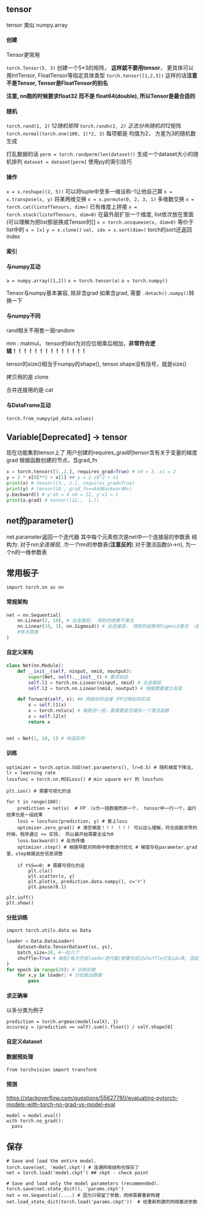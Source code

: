 ## tensor
tensor 类似 numpy.array

#### 创建
Tensor更常用

`torch.Tensor(5, 3)` 创建一个5*3的矩阵， **这样就不要用tensor**， 更具体可以用IntTensor, FloatTensor等指定具体类型
`torch.tensor([1,2,3])` 这样的话**注意不是Tensor, Tensor是FloatTensor的别名**

**注意, nn跑的时候要求float32 而不是 float64(double), 所以Tensor是最合适的**

#### 随机
`torch.rand(1, 2)` 1*2随机矩阵
`torch.randn(1, 2)` 正态分布随机的1*2矩阵
`torch.normal(torch.one(100, 1)*2, 3)` 每项都是 均值为2， 方差为3的随机数生成

打乱数据的话
`perm = torch.randperm(len(dataset))` 生成一个dataset大小的随机排列
`dataset = dataset[perm]` 使用py的索引技巧

#### 操作
`x = x.reshape((2, 5))` 可以将tuple中至多一维设称-1让他自己算
`x = x.transpose(x, y)` 将某两维交换
`x = x.permute(0, 2, 3, 1)` 多维数交换
`x = torch.cat(listofTensors, dim=)` 已有维度上拼接
`x = torch.stack(listofTensors, dim=0)` 在最外层扩张一个维度, list依次放在里面 (可以理解为把list那层换成Tensor的[]
`x = torch.unsqueeze(x, dim=0)` 等价于list中的 `x = [x]`
`y = x.clone()`
`val, idx = x.sort(dim=)` torch的sort还返回index

#### 索引


#### 与numpy互动
`a = numpy.array([1,2])`
`x = torch.tensor(a)`
`a = torch.numpy()`

Tensor与numpy基本兼容, 除非含grad
如果含grad, 需要 `.detach().numpy()`转换一下

#### 与numpy不同
rand相关不用套一层random

mm : matmul， tensor的dot为对应位相乘后相加，**非常符合逻辑！！！！！！！！！！！！！！**

tensor的size()相当于numpy的shape(), tensor.shape没有括号，就是size() 

拷贝用的是.clone

合并连接用的是 cat

#### 与DataFrame互动
`torch.from_numpy(pd_data.values)`

## Variable[Deprecated] -> tensor 
现在功能集到tensor上了
用户创建的requires_grad的tensor含有关于变量的梯度grad
根据函数创建的节点，含grad_fn

```python
x = torch.tensor([3.,2.], requires_grad=True) # x0 = 3, x1 = 2
y = 2 * x[0]**2 + x[1] ## y = 2 x0^2 + x1
print(x) # tensor([3., 2.], requires_grad=True)
print(y) # tensor(20., grad_fn=<AddBackward0>)
y.backward() # y'x0 = 4 x0 = 12, y'x1 = 1
print(x.grad) # tensor([12.,  1.])
```

## net的parameter()
net.parameter返回一个迭代器
其中每个元素依次是net中一个连接层的参数表
结构为:
对于n*m全连接层, 为一个m*n的参数表(**注意反的**)
对于激活函数(n->n), 为一个n的一维参数表 

## 常用板子
`import torch.nn as nn`

#### 常规架构
```python
net = nn.Sequential(
    nn.Linear(2, 10), # 全连接层， 得到的结果不激活
    nn.Linear(10, 1), nn.Sigmoid() # 全连接层， 得到的结果用Sigmoid激活 （激活也可以看作是一个只有横向对应连接的层
    #依次类推
)
```

#### 自定义架构
```python
class Net(nn.Module):
    def __init__(self, ninput, nmid, noutput):
        super(Net, self).__init__() # 要求如此
        self.l1 = torch.nn.Linear(ninput, nmid) # 全连接层
        self.l2 = torch.nn.Linear(nmid, noutput) # 根据需要建立各层

    def forward(self, x): ## 网络如何连接（FP过程如何实现
        x = self.l1(x)
        x = torch.relu(x) # 每跑完一层，看需要是否增加一个激活函数
        x = self.l2(x)
        return x


net = Net(1, 10, 1) # 构造实例
```

#### 训练
```
optimizer = torch.optim.SGD(net.parameters(), lr=0.5) # 随机梯度下降法， lr = learning rate
lossfunc = torch.nn.MSELoss() # min square err 的 lossfunc

plt.ion() # 需要可视化的话

for t in range(100):
    prediction = net(x)  # FP （x为一组数据而非一个， tensor中一行一个，运行结果也是一组结果
    loss = lossfunc(prediction, y) # 套上loss
    optimizer.zero_grad() # 清空梯度！！！ ！！！ 可以这么理解，符合函数求导的时候，程序通过 += 实现， 所以最开始需要全设为0
    loss.backward() # 反向传播
    optimizer.step() # 根据导数对网络中参数进行优化 # 梯度存在parameter.grad里，step根据这些信息调整

    if t%5==0: # 需要可视化的话
        plt.cla()
        plt.scatter(x, y)
        plt.plot(x, prediction.data.numpy(), c='r')
        plt.pause(0.1)

plt.ioff()
plt.show()
```

#### 分批训练

`import torch.utils.data as Data`

```python
loader = Data.DataLoader(
    dataset=Data.TensorDataset(xs, ys),
    batch_size=10, #一批几个
    shuffle=True # 每批(每次开启loader迭代器)都要先经过shuffle打乱idx表, 因此往Dataset中getitem函数传入的idx参数就是乱的 
)
for epoch in range(20): # 训练轮数
    for x,y in loader: # 分批取出数据
        pass
```

#### 求正确率
以多分类为例子
```
prediction = torch.argmax(model(valX), 1)
accuracy = (prediction == valY).sum().float() / valY.shape[0]
```

#### 自定义dataset


#### 数据预处理
`from torchvision import transform`

#### 预测
https://stackoverflow.com/questions/55627780/evaluating-pytorch-models-with-torch-no-grad-vs-model-eval
```
model = model.eval()
with torch.no_grad():
  pass
```

## 保存
```
# Save and load the entire model.
torch.save(net, 'model.ckpt') # 连通网络结构也保存了
net = torch.load('model.ckpt') ## ckpt - check point

# Save and load only the model parameters (recommended).
torch.save(net.state_dict(), 'params.ckpt')
net = nn.Sequential(....) # 因为只保留了参数，网络需要重新构建
net.load_state_dict(torch.load('params.ckpt'))  # 给重新构建的网络塞进参数
```